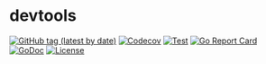 # devtools
[![GitHub tag (latest by date)](https://img.shields.io/github/v/tag/clambin/devtools?color=green&label=Release&style=plastic)](https://github.com/clambin/devtools/releases)
[![Codecov](https://img.shields.io/codecov/c/gh/clambin/devtools?style=plastic)](https://app.codecov.io/gh/clambin/devtools)
[![Test](https://github.com/clambin/devtools/workflows/Test/badge.svg)](https://github.com/clambin/devtools/actions)
[![Go Report Card](https://goreportcard.com/badge/github.com/clambin/devtools)](https://goreportcard.com/report/github.com/clambin/devtools)
[![GoDoc](https://pkg.go.dev/badge/github.com/clambin/devtools?utm_source=godoc)](https://pkg.go.dev/github.com/clambin/devtools)
[![License](https://img.shields.io/github/license/clambin/devtools?style=plastic)](LICENSE.md)


